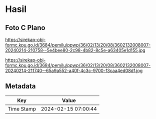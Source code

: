 # Hasil

## Foto C Plano

https://sirekap-obj-formc.kpu.go.id/3684/pemilu/ppwp/36/02/13/20/08/3602132008007-20240214-210758--5e4bee80-2c98-4b82-8c5e-a63405e1d155.jpg

https://sirekap-obj-formc.kpu.go.id/3684/pemilu/ppwp/36/02/13/20/08/3602132008007-20240214-211740--65a9a552-a40f-4c3c-9700-f3caa4ed08df.jpg


## Metadata

| Key        | Value               |
| ---------- | ------------------- |
| Time Stamp | 2024-02-15 07:00:44 |



